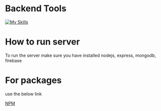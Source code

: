 # Backend Tools

[![My Skills](https://skillicons.dev/icons?i=js,express,firebase,mongodb,vercel,nodejs)](https://skillicons.dev)


# How to run server
<p>
  To run the server make sure you have installed nodejs, express, mongodb, firebase 
</p>

# For packages 
use the below link

[NPM](https://www.npmjs.com/)
